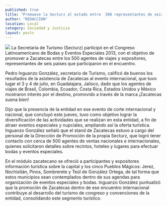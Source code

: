 ```yaml
---
published: true
title: "Promueve la Secturz al estado entre  500 representantes de seis países "
author: "REDACCION"
location: Local
category: Sociedad y Justicia
layout: posts
---
```


![](http://i.imgur.com/qpK65TWm.jpg)
La Secretaría de Turismo (Secturz) participó en el Congreso Latinoamericano de Bodas y Eventos Especiales 2013, con el objetivo de promover a Zacatecas entre los 500 agentes de viajes y expositores, representantes de seis países que participaron en el encuentro.

Pedro Inguanzo González, secretario de Turismo, calificó de buenos los resultados de la asistencia de Zacatecas al evento internacional, que tuvo lugar el 3 y 4 de julio, en Guadalajara, Jalisco, dado que los agentes de viajes de Brasil, Colombia, Ecuador, Costa Rica, Estados Unidos y México mostraron interés por el destino, promovido a través de la marca ¡Zacatecas suena bien!

Dijo que la presencia de la entidad en ese evento de corte internacional y nacional, que concluyó este jueves, tuvo como objetivo lograr la diversificación de las actividades que se realizan en esta entidad, a fin de atraer eventos especiales y nupciales, ampliando así la oferta turística.
Inguanzo González señaló que el stand de Zacatecas estuvo a cargo del personal de la Dirección de Promoción de la propia Secturz, que logró tener contacto con cerca de 500 agentes de ventas nacionales e internacionales, quienes solicitaron detalles sobre recintos, hoteles y lugares para efectuar bodas y eventos especiales.

En el módulo zacatecano se ofreció a participantes y expositores información turística sobre la capital y los cinco Pueblos Mágicos: Jerez, Nochistlán, Pinos, Sombrerete y Teúl de González Ortega, de tal forma que estos municipios sean contemplados dentro de sus agendas para organización de eventos especiales y bodas.
Inguanzo González puntualizó que la promoción de Zacatecas dentro de ese encuentro internacional contribuye al desarrollo del turismo de congreso y convenciones de la entidad, consolidando este segmento turístico.
